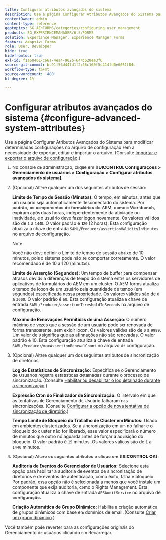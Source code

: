 ```yaml
---
title: Configurar atributos avançados do sistema
description: Use a página Configurar Atributos Avançados do Sistema para modificar determinadas configurações no arquivo de configuração sem a necessidade de exportar, editar e importar o arquivo.
contentOwner: admin
content-type: reference
geptopics: SG_AEMFORMS/categories/configuring_user_management
products: SG_EXPERIENCEMANAGER/6.5/FORMS
solution: Experience Manager, Experience Manager Forms
feature: Adaptive Forms
role: User, Developer
hide: true
hidefromtoc: true
exl-id: f1a68461-c66a-4ea4-902b-644c620ea3f6
source-git-commit: bc91f56d447d1f2c26c160f5c414fd0e6054f84c
workflow-type: tm+mt
source-wordcount: '480'
ht-degree: 1%

---
```


# Configurar atributos avançados do sistema {#configure-advanced-system-attributes}

Use a página Configurar Atributos Avançados do Sistema para modificar determinadas configurações no arquivo de configuração sem a necessidade de exportar, editar e importar o arquivo. (Consulte [Importar e exportar o arquivo de configuração](/help/forms/using/admin-help/importing-exporting-configuration-file.md#importing-and-exporting-the-configuration-file).)

1. No console de administração, clique em **[!UICONTROL Configurações > Gerenciamento de usuários > Configuração > Configurar atributos avançados do sistema]**.
1. (Opcional) Altere qualquer um dos seguintes atributos de sessão:

   **Limite de Tempo de Sessão (Minutos):** O tempo, em minutos, antes que um usuário seja automaticamente desconectado do sistema. Por padrão, os componentes de formulários do AEM, como o Workbench, expiram após duas horas, independentemente da atividade ou inatividade, e o usuário deve fazer logon novamente. Os valores válidos são de `1` a `1440`. O valor padrão é `120` (2 horas). Esta configuração atualiza a chave de entrada `SAML/Producer/assertionValidityInMinutes` no arquivo de configuração.

   >[!NOTE]
   >
   >Você não deve definir o Limite de tempo de sessão abaixo de 10 minutos, pois o sistema pode não se comportar corretamente. O valor recomendado é de 10 a 120 (minutos).

   **Limite de Asserção (Segundos):** Um tempo de buffer para compensar atrasos devido a diferenças de tempo do sistema entre os servidores de aplicativos de formulários do AEM em um cluster. O AEM forms atualiza o tempo de logon de um usuário pela quantidade de tempo (em segundos) especificada nessa propriedade. Os valores válidos são de `0` a `3600`. O valor padrão é `60`. Esta configuração atualiza a chave de entrada `SAML/Producer/assertionThresholdInSeconds` no arquivo de configuração.

   **Máximo de Renovações Permitidas de uma Asserção:** O número máximo de vezes que a sessão de um usuário pode ser renovada de forma transparente, sem exigir logon. Os valores válidos são de `0` a `9999`. Um valor de `0` significa que as afirmações não são renovadas. O valor padrão é 10. Esta configuração atualiza a chave de entrada `SAML/Producer/maxAssertionRenewalCount` no arquivo de configuração.

1. (Opcional) Altere qualquer um dos seguintes atributos de sincronização de diretórios:

   **Log de Estatísticas de Sincronização:** Especifica se o Gerenciamento de Usuários registra estatísticas detalhadas durante o processo de sincronização. (Consulte [Habilitar ou desabilitar o log detalhado durante a sincronização](/help/forms/using/admin-help/synchronizing-directories.md#enable-or-disable-detailed-logging-during-synchronization).)

   **Expressão Cron do Finalizador de Sincronização:** O intervalo em que as tentativas de Gerenciamento de Usuário falharam nas sincronizações. (Consulte [Configurar a opção de nova tentativa de sincronização de diretório](/help/forms/using/admin-help/synchronizing-directories.md#configure-the-directory-synchronization-retry-option).)

   **Tempo Limite de Bloqueio do Trabalho de Cluster em Minutos:** Usado em ambientes clusterizados. Se a sincronização em um nó falhar e o bloqueio do cluster não for liberado, esse valor especificará o número de minutos que outro nó aguarda antes de forçar a aquisição do bloqueio. O valor padrão é `15` minutos. Os valores válidos são de `1` a `1440` minutos.

1. (Opcional) Altere os seguintes atributos e clique em **[!UICONTROL OK]**:

   **Auditoria de Eventos do Gerenciador de Usuários:** Selecione esta opção para habilitar a auditoria de eventos de sincronização de diretórios e de eventos de autenticação, como êxito, falha e bloqueio. Por padrão, essa opção não é selecionada a menos que você instale um componente que exija auditoria, como o Rights Management. Esta configuração atualiza a chave de entrada `APSAuditService` no arquivo de configuração.

   **Criação Automática de Grupo Dinâmico:** Habilita a criação automática de grupos dinâmicos com base em domínios de email. (Consulte [Criar um grupo dinâmico](/help/forms/using/admin-help/creating-configuring-groups.md#create-a-dynamic-group).)

Você também pode reverter para as configurações originais do Gerenciamento de usuários clicando em Recarregar.
